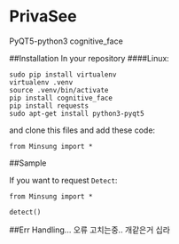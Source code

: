 # PrivaSee
PyQT5-python3
cognitive_face

##Installation
In your repository
####Linux:
```
sudo pip install virtualenv
virtualenv .venv
source .venv/bin/activate
pip install cognitive_face
pip install requests
sudo apt-get install python3-pyqt5
```
and clone this files and add these code:
```
from Minsung import *
```

##Sample

If you want to request `Detect`:

```
from Minsung import *

detect()

```

##Err Handling...
오류 고치는중.. 개같은거 십라